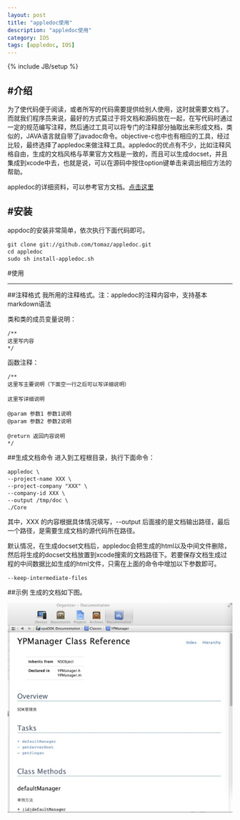 ```yaml
---
layout: post
title: "appledoc使用"
description: "appledoc使用"
category: IOS
tags: [appledoc, IOS]
---
```

{% include JB/setup %}


#介绍
---
为了使代码便于阅读，或者所写的代码需要提供给别人使用，这时就需要文档了。而就我们程序员来说，最好的方式莫过于将文档和源码放在一起，在写代码时通过一定的规范编写注释，然后通过工具可以将专门的注释部分抽取出来形成文档，类似的，JAVA语言就自带了javadoc命令。objective-c也中也有相应的工具，经过比较，最终选择了appledoc来做注释工具。appledoc的优点有不少，比如注释风格自由，生成的文档风格与苹果官方文档是一致的，而且可以生成docset，并且集成到xcode中去，也就是说，可以在源码中按住option键单击来调出相应方法的帮助。

appledoc的详细资料，可以参考官方文档。[点击这里](http://gentlebytes.com/appledoc/)

#安装
---
appdoc的安装非常简单，依次执行下面代码即可。

	git clone git://github.com/tomaz/appledoc.git
 	cd appledoc
 	sudo sh install-appledoc.sh
 	
#使用

-----
##注释格式
我所用的注释格式。注：appledoc的注释内容中，支持基本markdown语法

类和类的成员变量说明：

	/**
 	这里写内容
 	*/
 	
函数注释：

	/**
 	这里写主要说明（下面空一行之后可以写详细说明）
 	
 	这里写详细说明
 	
 	@param 参数1 参数1说明
 	@param 参数2 参数2说明

 	@return 返回内容说明
 	*/
 	
##生成文档命令
进入到工程根目录，执行下面命令：

	appledoc \                                   
	--project-name XXX \
	--project-company "XXX" \
	--company-id XXX \
	--output /tmp/doc \
	./Core

其中，XXX 的内容根据具体情况填写，--output 后面接的是文档输出路径，最后一个路径，是需要生成文档的源代码所在路径。

默认情况，在生成docset文档后，appledoc会把生成的html以及中间文件删除，然后将生成的docset文档放置到xcode搜索的文档路径下。若要保存文档生成过程的中间数据比如生成的html文件，只需在上面的命令中增加以下参数即可。

	--keep-intermediate-files


##示例
生成的文档如下图。

![示例](/assets/images/QQ20120918-2.jpg)